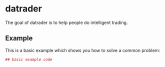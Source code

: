 datrader
========

The goal of datrader is to help people do intelligent trading.

Example
-------

This is a basic example which shows you how to solve a common problem:

``` r
## basic example code
```
